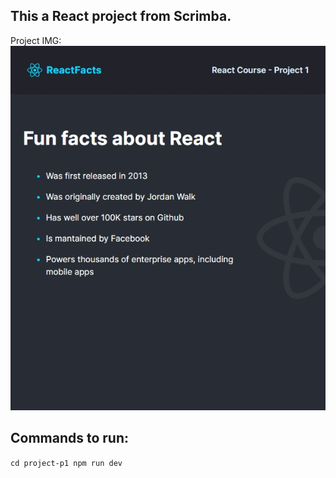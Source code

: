 ## This a React project from Scrimba.

Project IMG:
![Alt text](image.png)

## Commands to run:
``
cd project-p1
npm run dev
``